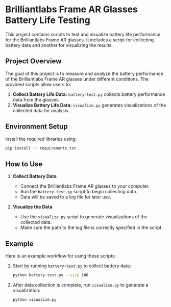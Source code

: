 # Brilliantlabs Frame AR Glasses Battery Life Testing

This project contains scripts to test and visualize battery life performance for the Brilliantlabs Frame AR glasses. It includes a script for collecting battery data and another for visualizing the results.

## Project Overview

The goal of this project is to measure and analyze the battery performance of the Brilliantlabs Frame AR glasses under different conditions. The provided scripts allow users to:

1. **Collect Battery Life Data:** `battery-test.py` collects battery performance data from the glasses.
2. **Visualize Battery Life Data:** `visualize.py` generates visualizations of the collected data for analysis.

## Environment Setup

Install the required libraries using:
```bash
pip install -r requirements.txt
```

## How to Use

1. **Collect Battery Data**
   - Connect the Brilliantlabs Frame AR glasses to your computer.
   - Run the `battery-test.py` script to begin collecting data.
   - Data will be saved to a log file for later use.

2. **Visualize the Data**
   - Use the `visualize.py` script to generate visualizations of the collected data.
   - Make sure the path to the log file is correctly specified in the script.

## Example

Here is an example workflow for using these scripts:

1. Start by running `battery-test.py` to collect battery data:
   ```bash
   python battery-test.py --size 100
   ```

2. After data collection is complete, run `visualize.py` to generate a visualization:
   ```bash
   python visualize.py
   ```

